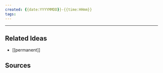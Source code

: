 ```yaml
---
created: {{date:YYYYMMDD}}-{{time:HHmm}}
tags: 
---
```



---
## Related Ideas 
* [[permanent]]


## Sources
